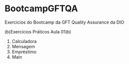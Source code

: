 # BootcampGFTQA
Exercicios do Bootcamp da GFT Quality Assurance da DIO

(b)Exercícios Práticos Aula 01(b)
01. Calculadora
02. Mensagem
03. Empréstimo
04. Main 
